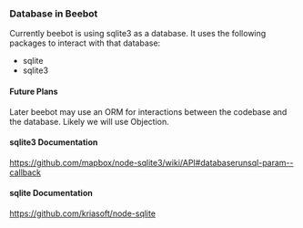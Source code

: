  ### Database in Beebot
 Currently beebot is using sqlite3 as a database.
 It uses the following packages to interact with that database:
 * sqlite
 * sqlite3



#### Future Plans


 Later beebot may use an ORM for interactions between the codebase and the database.
 Likely we will use Objection.


 #### sqlite3 Documentation
 https://github.com/mapbox/node-sqlite3/wiki/API#databaserunsql-param--callback

 #### sqlite Documentation
 https://github.com/kriasoft/node-sqlite
